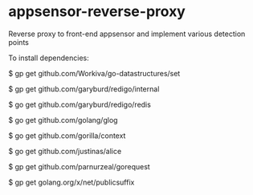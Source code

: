 # appsensor-reverse-proxy
Reverse proxy to front-end appsensor and implement various detection points


To install dependencies:

$ gp get github.com/Workiva/go-datastructures/set

$ gp get github.com/garyburd/redigo/internal

$ go get github.com/garyburd/redigo/redis

$ go get github.com/golang/glog
			
$ go get github.com/gorilla/context
		
$ go get github.com/justinas/alice
			
$ gp get github.com/parnurzeal/gorequest
			
$ gp get golang.org/x/net/publicsuffix
			
